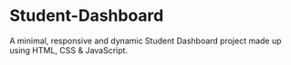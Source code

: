 # Student-Dashboard
A minimal, responsive and dynamic Student Dashboard project made up using HTML, CSS &amp; JavaScript.

